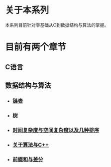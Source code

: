 # 关于本系列
本系列目前针对零基础从C到数据结构与算法的掌握。
# 目前有两个章节
## C语言


## 数据结构与算法
- ### [链表]()
- ### [树]()
- ### [时间复杂度与空间复杂度以及几种排序]()
- ### [关于算法与C++]()
- ### [前缀和与差分]()
